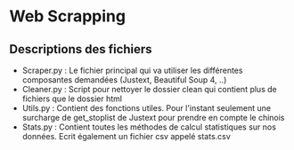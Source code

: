 # Web Scrapping

## Descriptions des fichiers

* Scraper.py : Le fichier principal qui va utiliser les différentes composantes demandées (Justext, Beautiful Soup 4, ..)
* Cleaner.py : Script pour nettoyer le dossier clean qui contient plus de fichiers que le dossier html
* Utils.py : Contient des fonctions utiles. Pour l'instant seulement une surcharge de get_stoplist de Justext pour prendre en compte le chinois
* Stats.py : Contient toutes les méthodes de calcul statistiques sur nos données. Ecrit également un fichier csv appelé stats.csv
